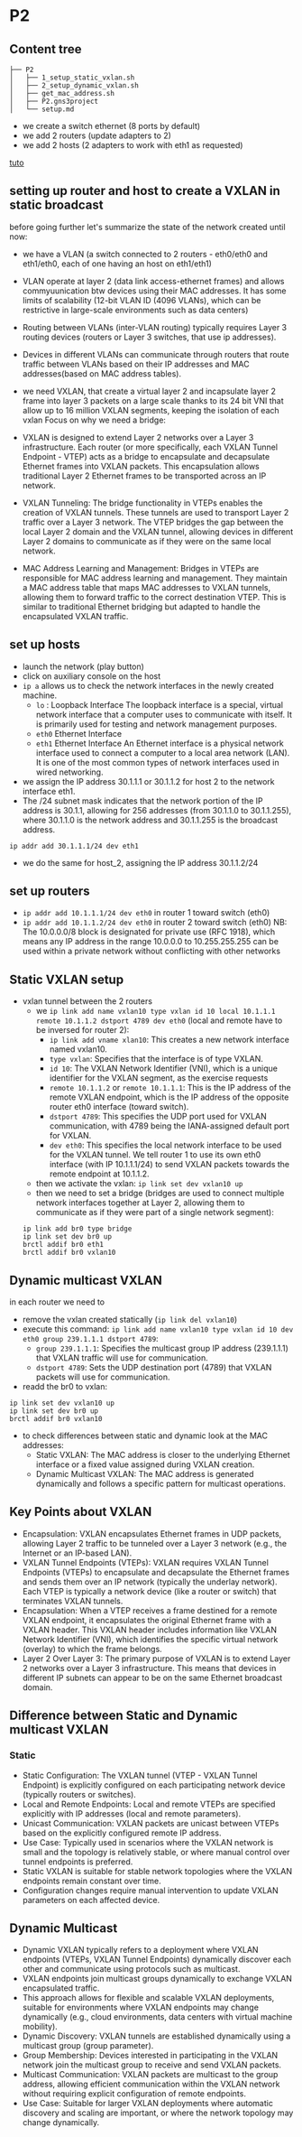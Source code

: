 # P2

## Content tree
```
├── P2
│   ├── 1_setup_static_vxlan.sh
│   ├── 2_setup_dynamic_vxlan.sh
│   ├── get_mac_address.sh
│   ├── P2.gns3project
│   └── setup.md

```
- we create a switch ethernet (8 ports by default)
- we add 2 routers (update adapters to 2)
- we add 2 hosts (2 adapters to work with eth1 as requested)

[tuto](https://www.youtube.com/watch?v=u1ka-S6F9UI)

## setting up router and host to create a VXLAN in static broadcast
before going further let's summarize the state of the network created until now:
- we have a VLAN (a switch connected to 2 routers - eth0/eth0 and eth1/eth0, each of one having an host on eth1/eth1)
- VLAN  operate at layer 2 (data link access-ethernet frames) and allows commyuunication btw devices using their MAC addresses. It has some limits of scalability (12-bit VLAN ID (4096 VLANs), which can be restrictive in large-scale environments such as data centers)
- Routing between VLANs (inter-VLAN routing) typically requires Layer 3 routing devices (routers or Layer 3 switches, that use ip addresses).
- Devices in different VLANs can communicate through routers that route traffic between VLANs based on their IP addresses and MAC addresses(based on MAC address tables).
- we need VXLAN, that create a virtual layer 2 and incapsulate layer 2 frame into layer 3 packets on a large scale thanks to its 24 bit VNI that allow up to 16 million VXLAN segments, keeping the isolation of each vxlan
Focus on why we need a bridge:
- VXLAN is designed to extend Layer 2 networks over a Layer 3 infrastructure. Each router (or more specifically, each VXLAN Tunnel Endpoint - VTEP) acts as a bridge to encapsulate and decapsulate Ethernet frames into VXLAN packets. This encapsulation allows traditional Layer 2 Ethernet frames to be transported across an IP network.

- VXLAN Tunneling: 
The bridge functionality in VTEPs enables the creation of VXLAN tunnels. These tunnels are used to transport Layer 2 traffic over a Layer 3 network. The VTEP bridges the gap between the local Layer 2 domain and the VXLAN tunnel, allowing devices in different Layer 2 domains to communicate as if they were on the same local network.

- MAC Address Learning and Management: 
Bridges in VTEPs are responsible for MAC address learning and management. They maintain a MAC address table that maps MAC addresses to VXLAN tunnels, allowing them to forward traffic to the correct destination VTEP. This is similar to traditional Ethernet bridging but adapted to handle the encapsulated VXLAN traffic.

## set up hosts
- launch the network (play button)
- click on auxiliary console on the host
- `ip a` allows us to check the network interfaces in the newly created machine.
    - `lo` : Loopback Interface
    The loopback interface is a special, virtual network interface that a computer uses to communicate with itself. It is primarily used for testing and network management purposes. 
    - `eth0` Ethernet Interface
    - `eth1` Ethernet Interface
    An Ethernet interface is a physical network interface used to connect a computer to a local area network (LAN). It is one of the most common types of network interfaces used in wired networking.
- we assign the IP address 30.1.1.1 or 30.1.1.2 for host 2 to the network interface eth1.
- The /24 subnet mask indicates that the network portion of the IP address is 30.1.1, allowing for 256 addresses (from 30.1.1.0 to 30.1.1.255), where 30.1.1.0 is the network address and 30.1.1.255 is the broadcast address.

```
ip addr add 30.1.1.1/24 dev eth1
```
- we do the same for host_2, assigning the IP address 30.1.1.2/24
## set up routers
- `ip addr add 10.1.1.1/24 dev eth0` in router 1 toward switch (eth0)
- `ip addr add 10.1.1.2/24 dev eth0` in router 2 toward switch (eth0)
NB: The 10.0.0.0/8 block is designated for private use (RFC 1918), which means any IP address in the range 10.0.0.0 to 10.255.255.255 can be used within a private network without conflicting with other networks
## Static VXLAN setup
- vxlan tunnel between the 2 routers
    - we `ip link add name vxlan10 type vxlan id 10 local 10.1.1.1 remote 10.1.1.2 dstport 4789 dev eth0` (local and remote have to be inversed for router 2):
        - `ip link add vname xlan10`: This creates a new network interface named vxlan10.
        - `type vxlan`: Specifies that the interface is of type VXLAN.
        - `id 10`: The VXLAN Network Identifier (VNI), which is a unique identifier for the VXLAN segment, as the exercise requests
        - `remote 10.1.1.2` or `remote 10.1.1.1`: This is the IP address of the remote VXLAN endpoint, which is the IP address of the opposite router eth0 interface (toward switch).
        - `dstport 4789`: This specifies the UDP port used for VXLAN communication, with 4789 being the IANA-assigned default port for VXLAN.
        - `dev eth0`: This specifies the local network interface to be used for the VXLAN tunnel. We tell router 1 to use its own eth0 interface (with IP 10.1.1.1/24) to send VXLAN packets towards the remote endpoint at 10.1.1.2.
    - then we activate the vxlan: `ip link set dev vxlan10 up`
    - then we need to set a bridge (bridges are used to connect multiple network interfaces together at Layer 2, allowing them to communicate as if they were part of a single network segment):
    ```
    ip link add br0 type bridge
    ip link set dev br0 up
    brctl addif br0 eth1
    brctl addif br0 vxlan10
    ```
## Dynamic multicast VXLAN
in each router we need to
- remove the vxlan created statically (`ip link del vxlan10`)
- execute this command:
`ip link add name vxlan10 type vxlan id 10 dev eth0 group 239.1.1.1 dstport 4789`:
    - `group 239.1.1.1`: Specifies the multicast group IP address (239.1.1.1) that VXLAN traffic will use for communication.
    - `dstport 4789`: Sets the UDP destination port (4789) that VXLAN packets will use for communication.
- readd the br0 to vxlan:
```
ip link set dev vxlan10 up
ip link set dev br0 up
brctl addif br0 vxlan10
```
- to check differences between static and dynamic look at the MAC addresses:
    - Static VXLAN: The MAC address is closer to the underlying Ethernet interface or a fixed value assigned during VXLAN creation.
    - Dynamic Multicast VXLAN: The MAC address  is generated dynamically and  follows a specific pattern for multicast operations.
## Key Points about VXLAN
- Encapsulation:
    VXLAN encapsulates Ethernet frames in UDP packets, allowing Layer 2 traffic to be tunneled over a Layer 3 network (e.g., the Internet or an IP-based LAN).
- VXLAN Tunnel Endpoints (VTEPs):
    VXLAN requires VXLAN Tunnel Endpoints (VTEPs) to encapsulate and decapsulate the Ethernet frames and sends them over an IP network (typically the underlay network).
    Each VTEP is typically a network device (like a router or switch) that terminates VXLAN tunnels.
- Encapsulation: 
    When a VTEP receives a frame destined for a remote VXLAN endpoint, it encapsulates the original Ethernet frame with a VXLAN header. This VXLAN header includes information like VXLAN Network Identifier (VNI), which identifies the specific virtual network (overlay) to which the frame belongs.
- Layer 2 Over Layer 3:
    The primary purpose of VXLAN is to extend Layer 2 networks over a Layer 3 infrastructure.
    This means that devices in different IP subnets can appear to be on the same Ethernet broadcast domain.

## Difference between Static and Dynamic multicast VXLAN

### Static 
- Static Configuration: The VXLAN tunnel (VTEP - VXLAN Tunnel Endpoint) is explicitly configured on each participating network device (typically routers or switches).
- Local and Remote Endpoints: Local and remote VTEPs are specified explicitly with IP addresses (local and remote parameters).
- Unicast Communication: VXLAN packets are unicast between VTEPs based on the explicitly configured remote IP address.
- Use Case: Typically used in scenarios where the VXLAN network is small and the topology is relatively stable, or where manual control over tunnel endpoints is preferred.
- Static VXLAN is suitable for stable network topologies where the VXLAN endpoints remain constant over time.
- Configuration changes require manual intervention to update VXLAN parameters on each affected device.

## Dynamic Multicast
- Dynamic VXLAN typically refers to a deployment where VXLAN endpoints (VTEPs, VXLAN Tunnel Endpoints) dynamically discover each other and communicate using protocols such as multicast.
- VXLAN endpoints join multicast groups dynamically to exchange VXLAN encapsulated traffic.
- This approach allows for flexible and scalable VXLAN deployments, suitable for environments where VXLAN endpoints may change dynamically (e.g., cloud environments, data centers with virtual machine mobility).
- Dynamic Discovery: VXLAN tunnels are established dynamically using a multicast group (group parameter).
- Group Membership: Devices interested in participating in the VXLAN network join the multicast group to receive and send VXLAN packets.
- Multicast Communication: VXLAN packets are multicast to the group address, allowing efficient communication within the VXLAN network without requiring explicit configuration of remote endpoints.
- Use Case: Suitable for larger VXLAN deployments where automatic discovery and scaling are important, or where the network topology may change dynamically.
